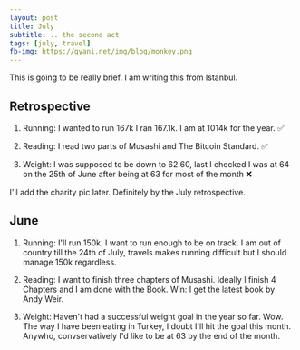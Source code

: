 ```yaml
---
layout: post
title: July
subtitle: .. the second act
tags: [july, travel]
fb-img: https://gyani.net/img/blog/monkey.png
---
```


This is going to be really brief. I am writing this from Istanbul.

## Retrospective

1. Running: I wanted to run 167k I ran 167.1k. I am at 1014k for the year. ✅

2. Reading: I read two parts of Musashi and The Bitcoin Standard. ✅

3. Weight: I was supposed to be down to 62.60, last I checked I was at 64 on the 25th of June after being at 63 for most of the month ❌

I'll add the charity pic later. Definitely by the July retrospective.

##  June

1. Running: I'll run 150k. I want to run enough to be on track. I am out of country till the 24th of July, travels makes running difficult but I should manage 150k regardless.

2. Reading: I want to finish three chapters of Musashi. Ideally I finish 4 Chapters and I am done with the Book. Win: I get the latest book by Andy Weir.

3. Weight: Haven't had a successful weight goal in the year so far. Wow. The way I have been eating in Turkey, I doubt I'll hit the goal this month. Anywho, convservatively I'd like to be at 63 by the end of the month.

